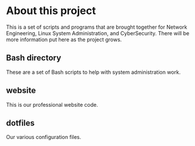 # About this project
This is a set of scripts and programs that are brought together for Network Engineering, Linux System Administration, and CyberSecurity. There will be more information put here as the project grows.

## Bash directory
These are a set of Bash scripts to help with system administration work.

## website
This is our professional website code.

## dotfiles
Our various configuration files.
